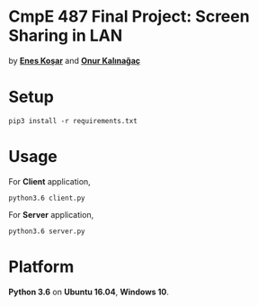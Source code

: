 # CmpE 487 Final Project: Screen Sharing in LAN
by **[Enes Koşar](https://github.com/eneskosr)** and **[Onur Kalınağaç](https://github.com/Onurklngc)**

# Setup
`pip3 install -r requirements.txt`

# Usage

For **Client** application,

`python3.6 client.py`

For **Server** application,

`python3.6 server.py`

# Platform
**Python 3.6** on **Ubuntu 16.04**, **Windows 10**.
